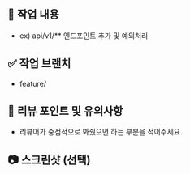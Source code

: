 ## 📌 작업 내용
- ex) api/v1/** 엔드포인트 추가 및 예외처리

## ✅ 작업 브랜치
- feature/

## 🤔 리뷰 포인트 및 유의사항
- 리뷰어가 중점적으로 봐줬으면 하는 부분을 적어주세요.

## 📷 스크린샷 (선택)
